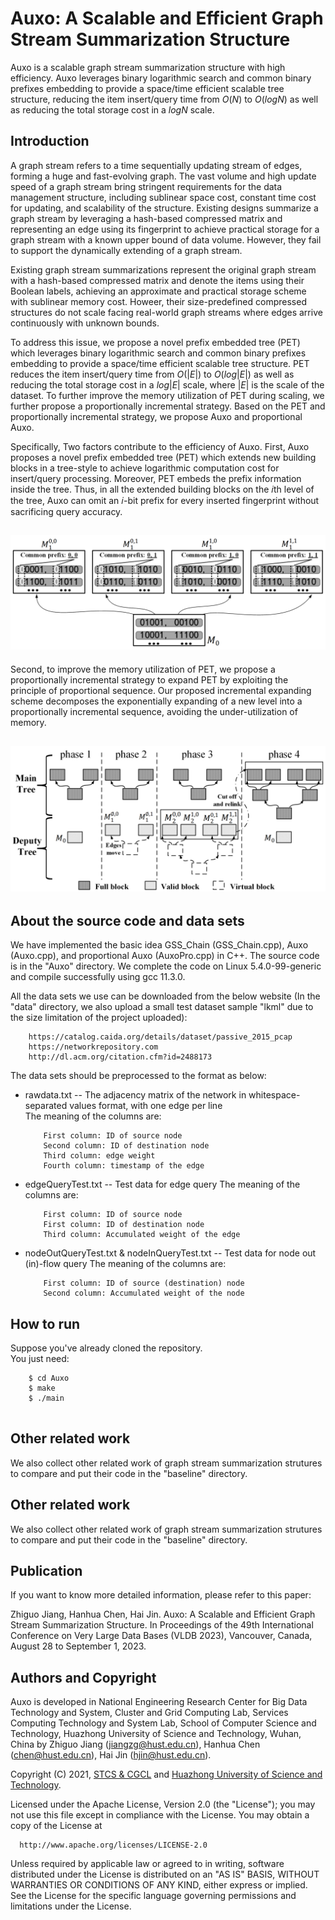 # Auxo: A Scalable and Efficient Graph Stream Summarization Structure

Auxo is a scalable graph stream summarization structure with high efficiency. Auxo leverages binary logarithmic search and common binary prefixes embedding to provide a space/time efficient scalable tree structure, reducing the item insert/query time from $O(N)$ to $O(logN)$ as well as reducing the total storage cost in a $logN$ scale.

## Introduction

A graph stream refers to a time sequentially updating stream of edges, forming a huge and fast-evolving graph. The vast volume and high update speed of a graph stream bring stringent requirements for the data management structure, including sublinear space cost, constant time cost for updating, and scalability of the structure. Existing designs summarize a graph stream by leveraging a hash-based compressed matrix and representing an edge using its fingerprint to achieve practical storage for a graph stream with a known upper bound of data volume. However, they fail to support the dynamically extending of a graph stream.  

Existing graph stream summarizations represent the original graph stream with a hash-based compressed matrix and denote the items using their Boolean labels, achieving an approximate and practical storage scheme with sublinear memory cost. Howeer, their size-predefined compressed structures do not scale facing real-world graph streams where edges arrive continuously with unknown bounds.

To address this issue, we propose a novel prefix embedded tree (PET) which leverages binary logarithmic search and common binary prefixes embedding to provide a space/time efficient scalable tree structure. PET reduces the item insert/query time from $O(|E|)$ to $O(log|E|)$ as well as reducing the total storage cost in a $log|E|$ scale, where $|E|$ is the scale of the dataset. To further improve the memory utilization of PET during scaling, we further propose a proportionally incremental strategy. Based on the PET and proportionally incremental strategy, we propose Auxo and proportional Auxo.

Specifically, Two factors contribute to the efficiency of Auxo. First, Auxo proposes a novel prefix embedded tree (PET) which extends new building blocks in a tree-style to achieve logarithmic computation cost for insert/query processing. Moreover, PET embeds the prefix information inside the tree. Thus, in all the extended building blocks on the 𝑖th level of the tree, Auxo can omit an 𝑖-bit prefix for every inserted fingerprint without sacrificing query accuracy.

## ![Insight of PET](https://github.com/CGCL-codes/Auxo/blob/main/imgs/insight.png)

Second, to improve the memory utilization of PET, we propose a proportionally incremental strategy to expand PET by exploiting the principle of proportional sequence. Our proposed incremental expanding scheme decomposes the exponentially expanding of a new level into a proportionally incremental sequence, avoiding the under-utilization of memory.

## ![Proportional incremental strategy](https://github.com/CGCL-codes/Auxo/blob/main/imgs/Auxo_pro.png)



## About the source code and data sets

We have implemented the basic idea GSS_Chain (GSS_Chain.cpp), Auxo (Auxo.cpp), and proportional Auxo (AuxoPro.cpp) in C++. The source code is in the "Auxo" directory. We complete the code on Linux 5.4.0-99-generic and compile successfully using gcc 11.3.0.

All the data sets we use can be downloaded from the below website (In the "data" directory, we also upload a small test dataset sample "lkml" due to the size limitation of the project uploaded):  
```
    https://catalog.caida.org/details/dataset/passive_2015_pcap  
    https://networkrepository.com  
    http://dl.acm.org/citation.cfm?id=2488173
```

The data sets should be preprocessed to the format as below:  
* rawdata.txt -- The adjacency matrix of the network in whitespace-separated values format, with one edge per line  
    The meaning of the columns are:  
    ```
        First column: ID of source node  
        Second column: ID of destination node  
        Third column: edge weight  
        Fourth column: timestamp of the edge  
     ```

* edgeQueryTest.txt -- Test data for edge query
    The meaning of the columns are:
    ```
        First column: ID of source node  
        First column: ID of destination node  
        Third column: Accumulated weight of the edge  
    ```


* nodeOutQueryTest.txt & nodeInQueryTest.txt -- Test data for node out (in)-flow query
    The meaning of the columns are:  
    ```
        First column: ID of source (destination) node  
        Second column: Accumulated weight of the node  
    ```

## How to run

Suppose you've already cloned the repository.  
You just need:
```
    $ cd Auxo  
    $ make  
    $ ./main
    
```

## Other related work

We also collect other related work of graph stream summarization strutures to compare and put their code in the "baseline" directory.   

## Other related work

We also collect other related work of graph stream summarization strutures to compare and put their code in the "baseline" directory. 

## Publication

If you want to know more detailed information, please refer to this paper:

Zhiguo Jiang, Hanhua Chen, Hai Jin. Auxo: A Scalable and Efficient Graph Stream Summarization Structure. In Proceedings of the 49th International Conference on Very Large Data Bases (VLDB 2023), Vancouver, Canada, August 28 to September 1, 2023.

## Authors and Copyright

Auxo is developed in National Engineering Research Center for Big Data Technology and System, Cluster and Grid Computing Lab, Services Computing Technology and System Lab, School of Computer Science and Technology, Huazhong University of Science and Technology, Wuhan, China by Zhiguo Jiang (jiangzg@hust.edu.cn), Hanhua Chen (chen@hust.edu.cn), Hai Jin (hjin@hust.edu.cn).

Copyright (C) 2021, [STCS & CGCL](http://grid.hust.edu.cn/) and [Huazhong University of Science and Technology](https://www.hust.edu.cn/).

Licensed under the Apache License, Version 2.0 (the "License"); you may not use this file except in compliance with the License. You may obtain a copy of the License at

```
  http://www.apache.org/licenses/LICENSE-2.0
```
Unless required by applicable law or agreed to in writing, software distributed under the License is distributed on an "AS IS" BASIS, WITHOUT WARRANTIES OR CONDITIONS OF ANY KIND, either express or implied. See the License for the specific language governing permissions and limitations under the License.
